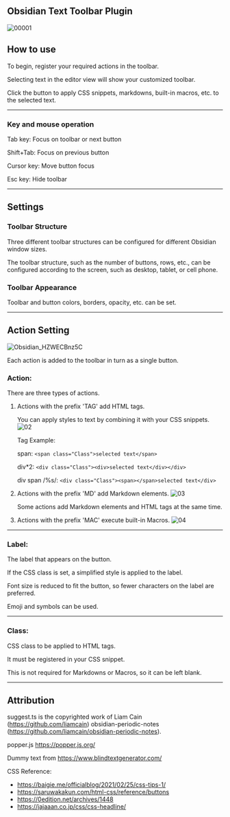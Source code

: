 ## Obsidian Text Toolbar Plugin
![00001](https://user-images.githubusercontent.com/33874906/160287593-ad28ef68-d8d7-410d-806f-d22d2dbce46b.gif)


## How to use

To begin, register your required actions in the toolbar.

Selecting text in the editor view will show your customized toolbar.

Click the button to apply CSS snippets, markdowns, built-in macros, etc. to the selected text.

---
### Key and mouse operation

Tab key: Focus on toolbar or next button

Shift+Tab: Focus on previous button

Cursor key: Move button focus

Esc key: Hide toolbar

---
## Settings

### Toolbar Structure

Three different toolbar structures can be configured for different Obsidian window sizes.

The toolbar structure, such as the number of buttons, rows, etc., can be configured according to the screen, such as desktop, tablet, or cell phone.

### Toolbar Appearance

Toolbar and button colors, borders, opacity, etc. can be set.

---
## Action Setting
![Obsidian_HZWECBnz5C](https://user-images.githubusercontent.com/33874906/160280018-efa9b224-2098-4ff5-92ee-10ffea339a97.png)

Each action is added to the toolbar in turn as a single button.

### Action:

There are three types of actions.

1. Actions with the prefix 'TAG' add HTML tags.

    You can apply styles to text by combining it with your CSS snippets.
	![02](https://user-images.githubusercontent.com/33874906/160281089-9ceec2a7-235f-4280-acb4-28811faefa3c.gif)

	Tag Example:

	span: `<span class="Class">selected text</span>`

	div*2: `<div class="Class"><div>selected text</div></div>`

	div span /%s/: `<div class="Class"><span></span>selected text</div>`

2. Actions with the prefix 'MD' add Markdown elements.
 ![03](https://user-images.githubusercontent.com/33874906/160281579-b927c374-1e2e-4a91-a24e-c95226b42504.gif)


    Some actions add Markdown elements and HTML tags at the same time.

3. Actions with the prefix 'MAC' execute built-in Macros.
![04](https://user-images.githubusercontent.com/33874906/160282147-b17aae3d-8388-423e-bc97-7634843c14f5.gif)
---
### Label:

The label that appears on the button.

If the CSS class is set, a simplified style is applied to the label.

Font size is reduced to fit the button, so fewer characters on the label are preferred.

Emoji and symbols can be used.

---
### Class:

CSS class to be applied to HTML tags.

It must be registered in your CSS snippet.

This is not required for Markdowns or Macros, so it can be left blank.

---
## Attribution
suggest.ts  is the copyrighted work of Liam Cain (https://github.com/liamcain) obsidian-periodic-notes (https://github.com/liamcain/obsidian-periodic-notes).

popper.js https://popper.js.org/

Dummy text from https://www.blindtextgenerator.com/

CSS Reference:
- https://baigie.me/officialblog/2021/02/25/css-tips-1/
- https://saruwakakun.com/html-css/reference/buttons
- https://0edition.net/archives/1448
- https://jajaaan.co.jp/css/css-headline/

